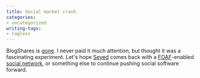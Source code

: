 ```yaml
---
title: Social market crash
categories:
- uncategorized
writing-tags:
- tagless
---
```


BlogShares is [gone][1].  I never paid it much attention, but thought it was a fascinating experiment.  Let's hope [Seyed][2] comes back with a [FOAF][3]-enabled [social
network][4], or something else to continue pushing social software forward.

   [1]: http://www.blogshares.com/
   [2]: http://monkeyx.com/
   [3]: http://www.foaf-project.org/
   [4]: http://www.friendster.com/
